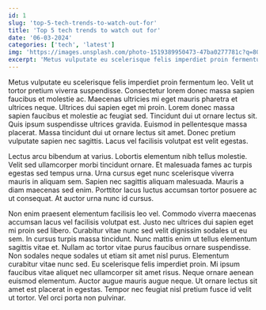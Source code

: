 ```yaml
---
id: 1
slug: 'top-5-tech-trends-to-watch-out-for'
title: 'Top 5 tech trends to watch out for'
date: '06-03-2024'
categories: ['tech', 'latest']
img: 'https://images.unsplash.com/photo-1519389950473-47ba0277781c?q=80&w=2070&auto=format&fit=crop&ixlib=rb-4.0.3&ixid=M3wxMjA3fDB8MHxwaG90by1wYWdlfHx8fGVufDB8fHx8fA%3D%3D'
excerpt: 'Metus vulputate eu scelerisque felis imperdiet proin fermentum leo. Velit ut tortor pretium viverra suspendisse.'
---
```

Metus vulputate eu scelerisque felis imperdiet proin fermentum leo. Velit ut tortor pretium viverra suspendisse. Consectetur lorem donec massa sapien faucibus et molestie ac. Maecenas ultricies mi eget mauris pharetra et ultrices neque. Ultrices dui sapien eget mi proin. Lorem donec massa sapien faucibus et molestie ac feugiat sed. Tincidunt dui ut ornare lectus sit. Quis ipsum suspendisse ultrices gravida. Euismod in pellentesque massa placerat. Massa tincidunt dui ut ornare lectus sit amet. Donec pretium vulputate sapien nec sagittis. Lacus vel facilisis volutpat est velit egestas.

Lectus arcu bibendum at varius. Lobortis elementum nibh tellus molestie. Velit sed ullamcorper morbi tincidunt ornare. Et malesuada fames ac turpis egestas sed tempus urna. Urna cursus eget nunc scelerisque viverra mauris in aliquam sem. Sapien nec sagittis aliquam malesuada. Mauris a diam maecenas sed enim. Porttitor lacus luctus accumsan tortor posuere ac ut consequat. At auctor urna nunc id cursus.

Non enim praesent elementum facilisis leo vel. Commodo viverra maecenas accumsan lacus vel facilisis volutpat est. Justo nec ultrices dui sapien eget mi proin sed libero. Curabitur vitae nunc sed velit dignissim sodales ut eu sem. In cursus turpis massa tincidunt. Nunc mattis enim ut tellus elementum sagittis vitae et. Nullam ac tortor vitae purus faucibus ornare suspendisse. Non sodales neque sodales ut etiam sit amet nisl purus. Elementum curabitur vitae nunc sed. Eu scelerisque felis imperdiet proin. Mi ipsum faucibus vitae aliquet nec ullamcorper sit amet risus. Neque ornare aenean euismod elementum. Auctor augue mauris augue neque. Ut ornare lectus sit amet est placerat in egestas. Tempor nec feugiat nisl pretium fusce id velit ut tortor. Vel orci porta non pulvinar.
